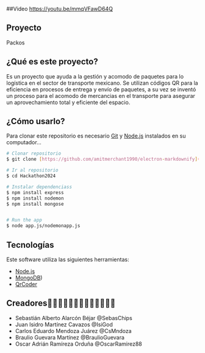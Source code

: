 ##Video
https://youtu.be/mmqVFawD64Q

## Proyecto
Packos

## ¿Qué es este proyecto?
Es un proyecto que ayuda a la gestión y acomodo de paquetes para lo logística en el sector de transporte mexicano. Se utilizan códigos QR
para la eficiencia en procesos de entrega y envío de paquetes, a su vez se inventó un proceso para el acomodo de mercancias en el transporte
para asegurar un aprovechamiento total y eficiente del espacio.

## ¿Cómo usarlo?
 Para clonar este repositorio es necesario [Git](https://git-scm.com) y [Node.js](https://nodejs.org/en/download/) instalados en su computador...

```bash
# Clonar repositorio
$ git clone [https://github.com/amitmerchant1990/electron-markdownify](https://github.com/CsMndza/Hackathon2024)

# Ir al repositorio
$ cd Hackathon2024

# Instalar dependenciass
$ npm install express
$ npm install nodemon
$ npm install mongose


# Run the app
$ node app.js/nodemonapp.js
```
## Tecnologías

Este software utiliza las siguientes herramientas:

- [Node.js](https://nodejs.org/)
- [MongoDB](https://www.mongodb.com/))
- [QrCoder](https://www.npmjs.com/package/qrcode)

## Creadores🧑‍💻🧑‍💻🧑🏽‍💻🧑🏽‍💻🧑🏽‍💻

- Sebastián Alberto Alarcón Béjar @SebasChips
- Juan Isidro Martínez Cavazos @IsiGod
- Carlos Eduardo Mendoza Juárez @CsMndoza
- Braulio Guevara Martínez  @BraulioGuevara
- Oscar Adrián Ramíreza Orduña @OscarRamirez88
